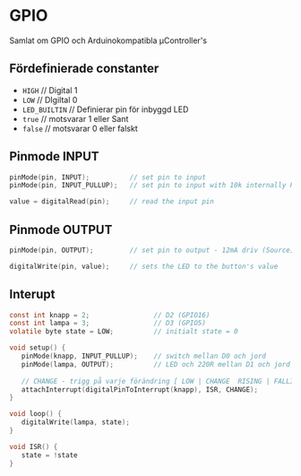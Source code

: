 # GPIO
Samlat om GPIO och Arduinokompatibla µController's

## Fördefinierade constanter
* ```HIGH```                  // Digital 1
* ```LOW```                   // DIgiltal 0
* ```LED_BUILTIN```           // Definierar pin för inbyggd LED
* ```true```                  // motsvarar 1 eller Sant
* ```false```                 // motsvarar 0 eller falskt

## Pinmode INPUT
```c
pinMode(pin, INPUT);          // set pin to input
pinMode(pin, INPUT_PULLUP);   // set pin to input with 10k internally PU

value = digitalRead(pin);     // read the input pin
```

## Pinmode OUTPUT
```c
pinMode(pin, OUTPUT);         // set pin to output - 12mA driv (Source) ~20mA jord (Sink)

digitalWrite(pin, value);     // sets the LED to the button's value
```

## Interupt
```c
const int knapp = 2;                // D2 (GPIO16)
const int lampa = 3;                // D3 (GPIO5)
volatile byte state = LOW;          // initialt state = 0

void setup() {
   pinMode(knapp, INPUT_PULLUP);    // switch mellan D0 och jord
   pinMode(lampa, OUTPUT);          // LED och 220R mellan D1 och jord
   
   // CHANGE - trigg på varje förändring [ LOW | CHANGE  RISING | FALLING | HIGH ]
   attachInterrupt(digitalPinToInterrupt(knapp), ISR, CHANGE);
}

void loop() {
   digitalWrite(lampa, state);
}

void ISR() {
   state = !state
}
```
